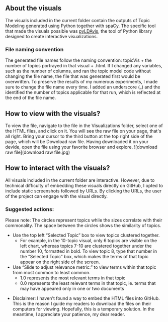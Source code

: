 ## About the visuals ##

The visuals included in the current folder contain the outputs of Topic Modeling generated using Python together with spaCy. The specific tool that made the visuals possible was [pyLDAvis](https://pypi.org/project/pyLDAvis/), the tool of Python library designed to create interactive visualizations.

### File naming convention ###

The generated file names follow the naming convention: topicVis + the number of topics portrayed in that visual + .html. If I changed any variables, such as the number of columns, and ran the topic model code without changing the file name, the file that was generated first would be overwritten. To preserve the results of my numerous experiments, I made sure to change the file name every time. I added an underscore (_) and the identified the number of topics applicable for that run, which is reflected at the end of the file name.

## How to view with the visuals? ## 
To view the file, navigate to the file in the Visualizations folder, select one of the HTML files, and click on it. You will see the raw file on your page, that's all right. Bring your cursor to the third button at the top right side of the page, which will be Download raw file. Having downloaded it on your devide, open the file using your favorite browser and explore. 
![download raw file](download raw file.jpg)

## How to interact with the visuals? ## 
All visuals included in the current folder are interactive. However, due to technical difficulty of embedding these visuals directly on GitHub, I opted to include static screenshots followed by URLs. By clicking the URLs, the user of the project can engage with the visual directly. 

### Suggested actions: ###

Please note: The circles represent topics while the sizes correlate with their commonality. The space between the circles shows the similarity of topics.

- Use the top left “Selected Topic” box to view topics clustered together. 
  * For example, in the 10-topic visual, only 6 topics are visible on the left chart, whereas topics 7-10 are clustered together under the number 10, formatted in bold. To view topic 8, type that number in the “Selected Topic” box, which makes the terms of that topic appear on the right side of the screen. 
- Use “Slide to adjust relevance metric:” to view terms within that topic from most common to least common.
  * 1.0 represents the most relevant terms in that topic
  * 0.0 represents the least relevant terms in that topic, ie. terms that may have appeared only in one or two documents

* Disclaimer: I haven't found a way to embed the HTML files into GitHub. This is the reason I guide my readers to download the files on their computers for viewing. Hopefully, this is a temporary solution. In the meantime, I appreciate your patience, my dear reader.